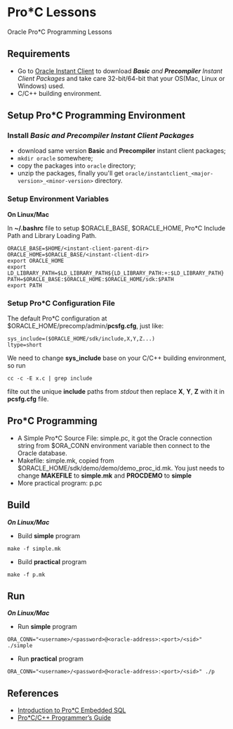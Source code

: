 # Pro*C Lessons
Oracle Pro*C Programming Lessons

## Requirements
* Go to [Oracle Instant Client](http://www.oracle.com/technetwork/database/features/instant-client/index-097480.html) 
to download *__Basic__ and __Precompiler__ Instant Client Packages* and take care 32-bit/64-bit that your OS(Mac, Linux or Windows) used.
* C/C++ building environment.

## Setup Pro*C Programming Environment


### Install *__Basic__ and __Precompiler__ Instant Client Packages*

* download same version __Basic__ and __Precompiler__ instant client packages;
* ```mkdir oracle``` somewhere;
* copy the packages into ```oracle``` directory;
* unzip the packages, finally you'll get ```oracle/instantclient_<major-version>_<minor-version>``` directory.


### Setup Environment Variables

**On Linux/Mac**

In **~/.bashrc** file to setup $ORACLE_BASE, $ORACLE_HOME, Pro*C Include Path and Library Loading Path.

```shell
ORACLE_BASE=$HOME/<instant-client-parent-dir>
ORACLE_HOME=$ORACLE_BASE/<instant-client-dir>
export ORACLE_HOME
export LD_LIBRARY_PATH=$LD_LIBRARY_PATH${LD_LIBRARY_PATH:+:$LD_LIBRARY_PATH}
PATH=$ORACLE_BASE:$ORACLE_HOME:$ORACLE_HOME/sdk:$PATH
export PATH
```

### Setup Pro*C Configuration File

The default Pro*C configuration at $ORACLE_HOME/precomp/admin/__pcsfg.cfg__, just like:

```shell
sys_include=($ORACLE_HOME/sdk/include,X,Y,Z...)
ltype=short
```

We need to change __sys_include__ base on your C/C++ building environment, so run 

```shell
cc -c -E x.c | grep include
```

filte out the unique __include__ paths from *stdout* then replace **X**, **Y**, **Z** with it in __pcsfg.cfg__ file.

## Pro*C Programming

* A Simple Pro*C Source File: simple.pc, it got the Oracle connection string from $ORA_CONN environment variable then connect to 
the Oracle database.
* Makefile: simple.mk, copied from $ORACLE_HOME/sdk/demo/demo/demo_proc_id.mk. 
You just needs to change __MAKEFILE__ to __simple.mk__ and __PROCDEMO__ to __simple__
* More practical program: p.pc


## Build

***On Linux/Mac***

* Build __simple__ program

```shell
make -f simple.mk
```

* Build __practical__ program

```shell
make -f p.mk
```

## Run

***On Linux/Mac***

* Run __simple__ program

```shell
ORA_CONN="<username>/<password>@<oracle-address>:<port>/<sid>" ./simple
```

* Run __practical__ program

```shell
ORA_CONN="<username>/<password>@<oracle-address>:<port>/<sid>" ./p
```


## References
* [Introduction to Pro*C Embedded SQL](http://infolab.stanford.edu/~ullman/fcdb/oracle/or-proc.html)
* [Pro*C/C++ Programmer’s Guide](http://docs.oracle.com/cd/E11882_01/appdev.112/e10825/toc.htm)
